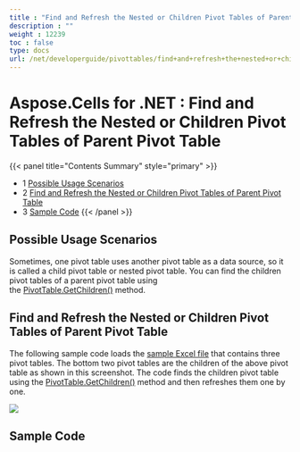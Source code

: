 ```yaml
---
title : "Find and Refresh the Nested or Children Pivot Tables of Parent Pivot Table" 
description : "" 
weight : 12239 
toc : false
type: docs
url: /net/developerguide/pivottables/find+and+refresh+the+nested+or+children+pivot+tables+of+parent+pivot+table/
---
```


# Aspose.Cells for .NET : Find and Refresh the Nested or Children Pivot Tables of Parent Pivot Table


{{< panel title="Contents Summary" style="primary" >}}
*   1 [Possible Usage Scenarios](#possible-usage-scenarios)
*   2 [Find and Refresh the Nested or Children Pivot Tables of Parent Pivot Table](#find-and-refresh-the-nested-or-children-pivot-tables-of-parent-pivot-table)
*   3 [Sample Code](#sample-code)
{{< /panel >}}
 

## Possible Usage Scenarios

Sometimes, one pivot table uses another pivot table as a data source, so it is called a child pivot table or nested pivot table. You can find the children pivot tables of a parent pivot table using the [PivotTable.GetChildren()](https://apireference.aspose.com/net/cells/aspose.cells.pivot/pivottable/methods/getchildren) method.

## Find and Refresh the Nested or Children Pivot Tables of Parent Pivot Table

The following sample code loads the [sample Excel file](https://docs2.aspose.com/cells/net/attachments/61540682/61767747.xlsx) that contains three pivot tables. The bottom two pivot tables are the children of the above pivot table as shown in this screenshot. The code finds the children pivot table using the [PivotTable.GetChildren()](https://apireference.aspose.com/net/cells/aspose.cells.pivot/pivottable/methods/getchildren) method and then refreshes them one by one.

![](https://docs2.aspose.com/cells/net/attachments/61540682/61767748.png)

## Sample Code

